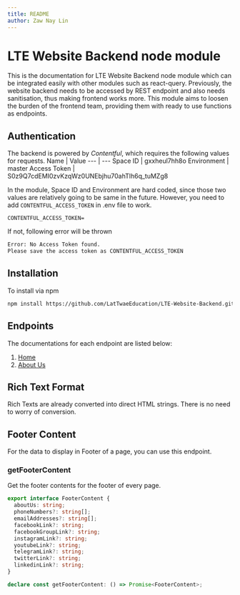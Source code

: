 ```yaml
---
title: README
author: Zaw Nay Lin
---
```


# LTE Website Backend node module

This is the documentation for LTE Website Backend node module which can be integrated easily with other modules such as
react-query.
Previously, the website backend needs to be accessed by REST endpoint and also needs sanitisation, thus making frontend
works more.
This module aims to loosen the burden of the frontend team, providing them with ready to use functions as endpoints.

## Authentication

The backend is powered by _Contentful_, which requires the following values for requests.
Name | Value
--- | ---
Space ID | gxxheul7hh8o
Environment | master
Access Token | S0z9Q7cdEMI0zvKzqWz0UNEbjhu70ahTlh6q_tuMZg8

In the module, Space ID and Environment are hard coded, since those two values are relatively going to be same in the
future.
However, you need to add `CONTENTFUL_ACCESS_TOKEN` in .env file to work.

```.env
CONTENTFUL_ACCESS_TOKEN=
```

If not, following error will be thrown

```sh
Error: No Access Token found.
Please save the access token as CONTENTFUL_ACCESS_TOKEN
```

## Installation

To install via npm

```sh
npm install https://github.com/LatTwaeEducation/LTE-Website-Backend.git
```

## Endpoints

The documentations for each endpoint are listed below:

1. [Home](./Home.md)
2. [About Us](./AboutUs.md)

## Rich Text Format

Rich Texts are already converted into direct HTML strings. There is no need to worry of conversion.

## Footer Content

For the data to display in Footer of a page, you can use this endpoint.

### getFooterContent

Get the footer contents for the footer of every page.

```ts
export interface FooterContent {
  aboutUs: string;
  phoneNumbers?: string[];
  emailAddresses?: string[];
  facebookLink?: string;
  facebookGroupLink?: string;
  instagramLink?: string;
  youtubeLink?: string;
  telegramLink?: string;
  twitterLink?: string;
  linkedinLink?: string;
}

declare const getFooterContent: () => Promise<FooterContent>;
```
